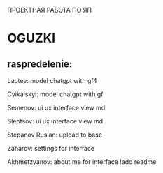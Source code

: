 ПРОЕКТНАЯ РАБОТА ПО ЯП
# OGUZKI
## raspredelenie: 

Laptev: model chatgpt with gf4

Cvikalskyi: model chatgpt with gf

Semenov: ui ux interface view md

Sleptsov: ui ux interface view md 

Stepanov Ruslan: upload to base

Zaharov: settings for interface

Akhmetzyanov: about me for interface 
!add readme
